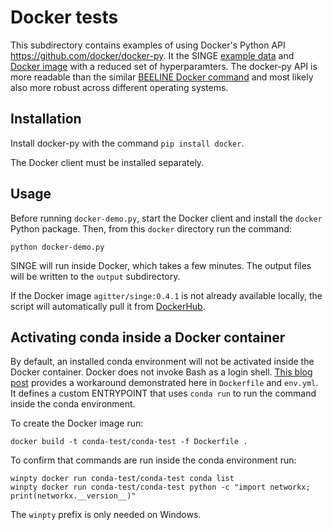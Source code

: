 # Docker tests

This subdirectory contains examples of using Docker's Python API https://github.com/docker/docker-py.
It the SINGE [example data](https://github.com/gitter-lab/SINGE/tree/master/data1) and [Docker image](https://hub.docker.com/r/agitter/singe) with a reduced set of hyperparamters.
The docker-py API is more readable than the similar [BEELINE Docker command](https://github.com/Murali-group/Beeline/blob/7f6e07a3cb784227bf3fa889fe0c36e731c22c5c/BLRun/singeRunner.py#L110-L116) and most likely also more robust across different operating systems.

## Installation

Install docker-py with the command `pip install docker`.

The Docker client must be installed separately.

## Usage

Before running `docker-demo.py`, start the Docker client and install the `docker` Python package.
Then, from this `docker` directory run the command:
```
python docker-demo.py
```

SINGE will run inside Docker, which takes a few minutes.
The output files will be written to the `output` subdirectory.

If the Docker image `agitter/singe:0.4.1` is not already available locally, the script will automatically pull it from [DockerHub](https://hub.docker.com/r/agitter/singe).

## Activating conda inside a Docker container

By default, an installed conda environment will not be activated inside the Docker container.
Docker does not invoke Bash as a login shell.
[This blog post](https://pythonspeed.com/articles/activate-conda-dockerfile/) provides a workaround demonstrated here in `Dockerfile` and `env.yml`.
It defines a custom ENTRYPOINT that uses `conda run` to run the command inside the conda environment.

To create the Docker image run:
```
docker build -t conda-test/conda-test -f Dockerfile .
```

To confirm that commands are run inside the conda environment run:
```
winpty docker run conda-test/conda-test conda list
winpty docker run conda-test/conda-test python -c "import networkx; print(networkx.__version__)"
```
The `winpty` prefix is only needed on Windows.
